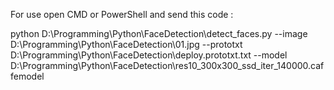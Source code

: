 For use open CMD or PowerShell and send this code :

python D:\Programming\Python\FaceDetection\detect_faces.py --image D:\Programming\Python\FaceDetection\01.jpg --prototxt D:\Programming\Python\FaceDetection\deploy.prototxt.txt --model D:\Programming\Python\FaceDetection\res10_300x300_ssd_iter_140000.caffemodel
